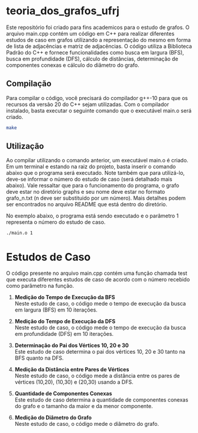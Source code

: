 # teoria_dos_grafos_ufrj

Este repositório foi criado para fins academicos para o estudo de grafos. O arquivo main.cpp contém um código em C++ para realizar diferentes estudos de caso em grafos utilizando a representação do mesmo em forma de lista de adjacências e matriz de adjacências. O código utiliza a Biblioteca Padrão do C++ e fornece funcionalidades como busca em largura (BFS), busca em profundidade (DFS), cálculo de distâncias, determinação de componentes conexas e cálculo do diâmetro do grafo.

## Compilação

Para compilar o código, você precisará do compilador g++-10 para que os recursos da versão 20 do C++ sejam utilizadas. Com o compilador instalado, basta executar o seguinte comando que o executável main.o será criado.

```bash
make
```

## Utilização

Ao compilar utilizando o comando anterior, um executável main.o é criado. Em um terminal e estando na raiz do projeto, basta inserir o comando abaixo que o programa será executado. Note também que para utilizá-lo, deve-se informar o número do estudo de caso (será detalhado mais abaixo). Vale ressaltar que para o funcionamento do programa, o grafo deve estar no diretório graphs e seu nome deve estar no formato grafo_n.txt (n deve ser substituido por um número). Mais detalhes podem ser encontrados no arquivo README que está dentro do diretório.

No exemplo abaixo, o programa está sendo executado e o parâmetro 1 representa o número do estudo de caso.

```bash
./main.o 1
```

# Estudos de Caso
O código presente no arquivo main.cpp contém uma função chamada test que executa diferentes estudos de caso de acordo com o número recebido como parâmetro na função.

1. **Medição do Tempo de Execução da BFS**  
   Neste estudo de caso, o código mede o tempo de execução da busca em largura (BFS) em 10 iterações.

2. **Medição do Tempo de Execução da DFS**  
   Neste estudo de caso, o código mede o tempo de execução da busca em profundidade (DFS) em 10 iterações.

3. **Determinação do Pai dos Vértices 10, 20 e 30**  
   Este estudo de caso determina o pai dos vértices 10, 20 e 30 tanto na BFS quanto na DFS.

4. **Medição da Distância entre Pares de Vértices**  
   Neste estudo de caso, o código mede a distância entre os pares de vértices (10,20), (10,30) e (20,30) usando a DFS.

5. **Quantidade de Componentes Conexas**  
   Este estudo de caso determina a quantidade de componentes conexas do grafo e o tamanho da maior e da menor componente.

6. **Medição do Diâmetro do Grafo**  
   Neste estudo de caso, o código mede o diâmetro do grafo.

